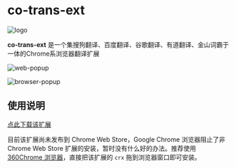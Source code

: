 # co-trans-ext
![logo](https://i.loli.net/2019/04/22/5cbd80f8da40b.png)

**co-trans-ext** 是一个集搜狗翻译、百度翻译、谷歌翻译、有道翻译、金山词霸于一体的Chrome系浏览器翻译扩展


![web-popup](https://i.loli.net/2019/04/22/5cbd53632042a.gif)

![browser-popup](https://i.loli.net/2019/04/22/5cbd536355514.gif)

## 使用说明

[点此下载该扩展](https://github.com/Coande/co-trans-ext/releases/download/v1.0/co-trans-ext.crx)

目前该扩展尚未发布到 Chrome Web Store，Google Chrome 浏览器阻止了非 Chrome Web Store 扩展的安装，暂时没有什么好的办法。推荐使用 [360Chrome 浏览器](https://browser.360.cn/ee/)，直接把该扩展的 `crx` 拖到浏览器窗口即可安装。